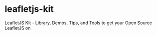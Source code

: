 leafletjs-kit
=============

LeafletJS Kit - Library, Demos, Tips, and Tools to get your Open Source LeafletJS on
